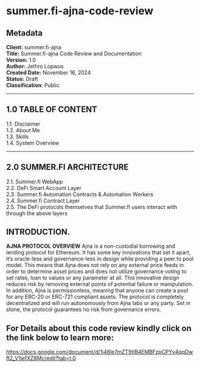 # summer.fi-ajna-code-review

## Metadata
**Client:** summer.fi-ajna  
**Title:** Summer.fi-ajna Code Review and Documentation  
**Version:** 1.0  
**Author:** Jethro Lopwus  
**Created Date:** November 16, 2024  
**Status:** Draft  
**Classification:** Public  

---

## 1.0 TABLE OF CONTENT
1.1. Disclaimer  
1.2. About Me  
1.3. Skills  
1.4. System Overview  

---

## 2.0 SUMMER.FI ARCHITECTURE
2.1. Summer.fi WebApp  
2.2. DeFi Smart Account Layer  
2.3. Summer.fi Automation Contracts & Automation Workers  
2.4. Summer.fi Contract Layer  
2.5. The DeFi protocols themselves that Summer.fi users interact with through the above layers  
## INTRODUCTION.
**AJNA PROTOCOL OVERVIEW**
Ajna is a non-custodial borrowing and lending protocol for Ethereum. It has some key innovations that set it apart, it’s oracle-less and governance-less in design while providing a peer to pool model.
This means that Ajna does not rely on any external price feeds in order to determine asset prices and does not utilize governance voting to set rates, loan to values or any parameter at all. 
This innovative design reduces risk by removing external points of potential failure or manipulation.
In addition, Ajna is permissionless, meaning that anyone can create a pool for any ERC-20 or ERC-721 compliant assets.
The protocol is completely decentralized and will run autonomously from Ajna labs or any party. Set in stone, the protocol guarantees no risk from governance errors.
## For Details about this code review kindly click on the link below to learn more: 
https://docs.google.com/document/d/1i46le7mZT9tlB4EMBFzpCPYv4qqDwft2_V1iefXZ8Mc/edit?tab=t.0
